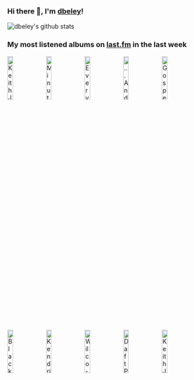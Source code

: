 ### Hi there 👋, I'm [dbeley](https://dbeley.ovh/en)!

![dbeley's github stats](https://github-readme-stats.vercel.app/api?username=dbeley)

### My most listened albums on [last.fm](https://www.last.fm/user/d_beley) in the last week

[<img src='https://lastfm.freetls.fastly.net/i/u/300x300/4c3977fd726b44959f38f6fe40197c22.jpg' width='16%' height='16%' alt='Keith Jarrett - Restoration Ruin'>](https://www.last.fm/music/keith%2bjarrett/restoration%2bruin)&nbsp;
[<img src='https://lastfm.freetls.fastly.net/i/u/300x300/8879f81513ea2f1bc32e2f493f1eaa7f.jpg' width='16%' height='16%' alt='Minutemen - Double Nickels on the Dime'>](https://www.last.fm/music/minutemen/double%2bnickels%2bon%2bthe%2bdime)&nbsp;
[<img src='https://lastfm.freetls.fastly.net/i/u/300x300/636bb0ff2f18ea8614ca670f4852d175.jpg' width='16%' height='16%' alt='Everything Everything - Raw Data Feel'>](https://www.last.fm/music/everything%2beverything/raw%2bdata%2bfeel)&nbsp;
[<img src='https://lastfm.freetls.fastly.net/i/u/300x300/a58860d0ff3d4b11bebdc2a3ce602422.png' width='16%' height='16%' alt='...And You Will Know Us by the Trail of Dead - Worlds Apart'>](https://www.last.fm/music/...and%2byou%2bwill%2bknow%2bus%2bby%2bthe%2btrail%2bof%2bdead/worlds%2bapart)&nbsp;
[<img src='https://lastfm.freetls.fastly.net/i/u/300x300/c76e0a66c5990c413532aa3a2f311f44.png' width='16%' height='16%' alt='Gospel - The Moon Is a Dead World'>](https://www.last.fm/music/gospel/the%2bmoon%2bis%2ba%2bdead%2bworld)&nbsp;
<br>
[<img src='https://lastfm.freetls.fastly.net/i/u/300x300/7ee266bb6ad147fdacd0bf43ba131a34.jpg' width='16%' height='16%' alt='Black Star - Mos Def & Talib Kweli Are Black Star'>](https://www.last.fm/music/black%2bstar/mos%2bdef%2b%2526%2btalib%2bkweli%2bare%2bblack%2bstar)&nbsp;
[<img src='https://lastfm.freetls.fastly.net/i/u/300x300/48628c6af67db437b0b9ff156b2c1085.jpg' width='16%' height='16%' alt='Kendrick Lamar - good kid, m.A.A.d city'>](https://www.last.fm/music/kendrick%2blamar/good%2bkid%252c%2bm.a.a.d%2bcity)&nbsp;
[<img src='https://lastfm.freetls.fastly.net/i/u/300x300/91366265bc85e99f063bfa473c69130a.jpg' width='16%' height='16%' alt='Wilco - Cruel Country'>](https://www.last.fm/music/wilco/cruel%2bcountry)&nbsp;
[<img src='https://lastfm.freetls.fastly.net/i/u/300x300/3b9e9decf68b4f109f57d72d8ebd4b4b.jpg' width='16%' height='16%' alt='Daft Punk - Alive 2007'>](https://www.last.fm/music/daft%2bpunk/alive%2b2007)&nbsp;
[<img src='https://lastfm.freetls.fastly.net/i/u/300x300/12f73b18e73145c3c5c723f68c747b5c.jpg' width='16%' height='16%' alt='Keith Jarrett - Treasure Island'>](https://www.last.fm/music/keith%2bjarrett/treasure%2bisland)&nbsp;
<br>
